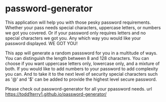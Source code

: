 # password-generator

This application will help you with those pesky password requirements. Whether your pass needs special characters, uppercase letters, or numbers we got you covered. 
Or if your password only requires letters and no special characters we got you. Any which way you would like your password displayed. WE GOT YOU!

This app will generate a random passsword for you in a multitude of ways. You can distinguish the length between 8 and 128 characters. You can choose if you want uppercase letters only, lowercase only, and a mixture of both.
If you would like to add numbers to your password to add complexity you can. And to take it to the next level of security special characters such as '@' and '$' can be added to provide the highest level secure password.

Please check out password-generator for all your ppassword needs.
url https://todd1terry1.github.io/password-generator/
